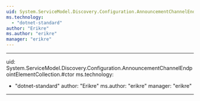 ```yaml
---
uid: System.ServiceModel.Discovery.Configuration.AnnouncementChannelEndpointElementCollection
ms.technology: 
  - "dotnet-standard"
author: "Erikre"
ms.author: "erikre"
manager: "erikre"
---
```


---
uid: System.ServiceModel.Discovery.Configuration.AnnouncementChannelEndpointElementCollection.#ctor
ms.technology: 
  - "dotnet-standard"
author: "Erikre"
ms.author: "erikre"
manager: "erikre"
---
